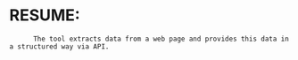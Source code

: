 # RESUME: 
          The tool extracts data from a web page and provides this data in a structured way via API.
